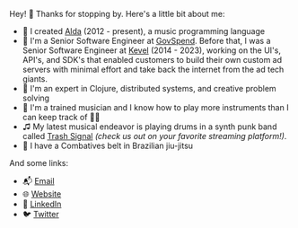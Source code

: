 Hey! 👋 Thanks for stopping by. Here's a little bit about me:

* 🎼 I created [Alda] (2012 - present), a music programming language
* 💼 I'm a Senior Software Engineer at [GovSpend]. Before that, I was a Senior
  Software Engineer at [Kevel] (2014 - 2023), working on the UI's, API's, and
  SDK's that enabled customers to build their own custom ad servers with minimal
  effort and take back the internet from the ad tech giants.
* 🧠 I'm an expert in Clojure, distributed systems, and creative problem
  solving
* 🎸 I'm a trained musician and I know how to play more instruments than I can
  keep track of 😵‍💫
* ♫ My latest musical endeavor is playing drums in a synth punk band called
  [Trash Signal] _(check us out on your favorite streaming platform!)_.
* 🥋 I have a Combatives belt in Brazilian jiu-jitsu

And some links:

* 📬 [Email]
* 🌐 [Website]
* 🤝 [LinkedIn]
* 🐦 [Twitter]

[Alda]: https://github.com/alda-lang/alda
[GovSpend]: https://govspend.com
[Kevel]: https://kevel.com
[Trash Signal]: https://trashsignal.bandcamp.com
[Email]: mailto:dave.yarwood@gmail.com?subject=Hi+Dave!
[Website]: https://djy.io
[LinkedIn]: https://www.linkedin.com/in/dave-yarwood/
[Twitter]: https://twitter.com/dave_yarwood
